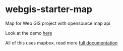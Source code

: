 # webgis-starter-map
Map for Web GIS project with opensource map api

Look at the demo <a href="https://alvarizqicahya.github.io/webgis-starter-map/" target="_blank">here</a>

All of this uses mapbox, read more <a href="https://docs.mapbox.com/mapbox.js/api/v3.3.1/" target="_blank">full documentation</a>
